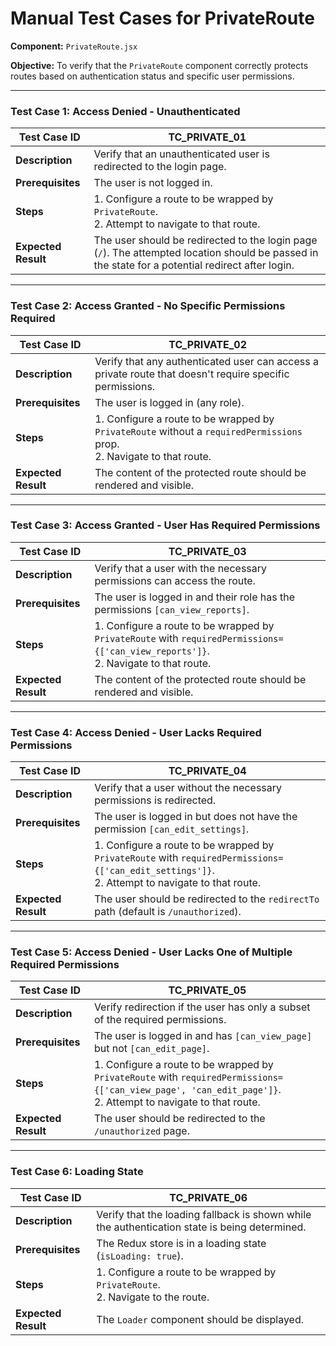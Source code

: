 # Manual Test Cases for PrivateRoute

**Component:** `PrivateRoute.jsx`

**Objective:** To verify that the `PrivateRoute` component correctly protects routes based on authentication status and specific user permissions.

---

### Test Case 1: Access Denied - Unauthenticated

| Test Case ID | TC_PRIVATE_01                                      |
|--------------|----------------------------------------------------|
| **Description**  | Verify that an unauthenticated user is redirected to the login page. |
| **Prerequisites** | The user is not logged in. |
| **Steps**      | 1. Configure a route to be wrapped by `PrivateRoute`.<br>2. Attempt to navigate to that route. |
| **Expected Result** | The user should be redirected to the login page (`/`). The attempted location should be passed in the state for a potential redirect after login. |

---

### Test Case 2: Access Granted - No Specific Permissions Required

| Test Case ID | TC_PRIVATE_02                                      |
|--------------|----------------------------------------------------|
| **Description**  | Verify that any authenticated user can access a private route that doesn't require specific permissions. |
| **Prerequisites** | The user is logged in (any role). |
| **Steps**      | 1. Configure a route to be wrapped by `PrivateRoute` without a `requiredPermissions` prop.<br>2. Navigate to that route. |
| **Expected Result** | The content of the protected route should be rendered and visible. |

---

### Test Case 3: Access Granted - User Has Required Permissions

| Test Case ID | TC_PRIVATE_03                                      |
|--------------|----------------------------------------------------|
| **Description**  | Verify that a user with the necessary permissions can access the route. |
| **Prerequisites** | The user is logged in and their role has the permissions `[can_view_reports]`. |
| **Steps**      | 1. Configure a route to be wrapped by `PrivateRoute` with `requiredPermissions={['can_view_reports']}`.<br>2. Navigate to that route. |
| **Expected Result** | The content of the protected route should be rendered and visible. |

---

### Test Case 4: Access Denied - User Lacks Required Permissions

| Test Case ID | TC_PRIVATE_04                                      |
|--------------|----------------------------------------------------|
| **Description**  | Verify that a user without the necessary permissions is redirected. |
| **Prerequisites** | The user is logged in but does not have the permission `[can_edit_settings]`. |
| **Steps**      | 1. Configure a route to be wrapped by `PrivateRoute` with `requiredPermissions={['can_edit_settings']}`.<br>2. Attempt to navigate to that route. |
| **Expected Result** | The user should be redirected to the `redirectTo` path (default is `/unauthorized`). |

---

### Test Case 5: Access Denied - User Lacks One of Multiple Required Permissions

| Test Case ID | TC_PRIVATE_05                                      |
|--------------|----------------------------------------------------|
| **Description**  | Verify redirection if the user has only a subset of the required permissions. |
| **Prerequisites** | The user is logged in and has `[can_view_page]` but not `[can_edit_page]`. |
| **Steps**      | 1. Configure a route to be wrapped by `PrivateRoute` with `requiredPermissions={['can_view_page', 'can_edit_page']}`.<br>2. Attempt to navigate to that route. |
| **Expected Result** | The user should be redirected to the `/unauthorized` page. |

---

### Test Case 6: Loading State

| Test Case ID | TC_PRIVATE_06                                      |
|--------------|----------------------------------------------------|
| **Description**  | Verify that the loading fallback is shown while the authentication state is being determined. |
| **Prerequisites** | The Redux store is in a loading state (`isLoading: true`). |
| **Steps**      | 1. Configure a route to be wrapped by `PrivateRoute`.<br>2. Navigate to the route. |
| **Expected Result** | The `Loader` component should be displayed. |
